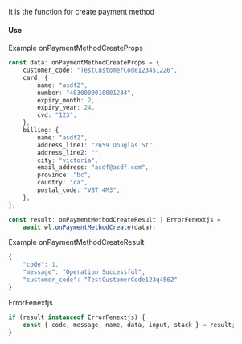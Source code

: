 It is the function for create payment method

#### Use

Example onPaymentMethodCreateProps

```ts
const data: onPaymentMethodCreateProps = {
    customer_code: "TestCustomerCode123451226",
    card: {
        name: "asdf2",
        number: "4030000010001234",
        expiry_month: 2,
        expiry_year: 24,
        cvd: "123",
    },
    billing: {
        name: "asdf2",
        address_line1: "2659 Douglas St",
        address_line2: "",
        city: "victoria",
        email_address: "asdf@asdf.com",
        province: "bc",
        country: "ca",
        postal_code: "V8T 4M3",
    },
};
```

```ts
const result: onPaymentMethodCreateResult | ErrorFenextjs =
    await wl.onPaymentMethodCreate(data);
```

Example onPaymentMethodCreateResult

```ts
{
    "code": 1,
    "message": "Operation Successful",
    "customer_code": "TestCustomerCode123q4562"
}
```

ErrorFenextjs

```ts
if (result instanceof ErrorFenextjs) {
    const { code, message, name, data, input, stack } = result;
}
```
